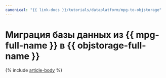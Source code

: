 ```yaml
---
canonical: "{{ link-docs }}/tutorials/dataplatform/mpg-to-objstorage"
---
```


# Миграция базы данных из {{ mpg-full-name }} в {{ objstorage-full-name }}

{% include [article-body](../../_tutorials/datatransfer/mpg-to-objstorage.md) %}
